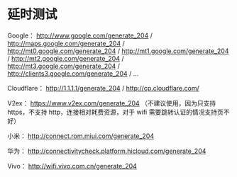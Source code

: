 # 延时测试 

Google： http://www.google.com/generate_204 / http://maps.google.com/generate_204 / http://mt0.google.com/generate_204 / http://mt1.google.com/generate_204 / http://mt2.google.com/generate_204 / http://mt3.google.com/generate_204 / http://clients3.google.com/generate_204 / ...

Cloudflare： http://1.1.1.1/generate_204 / http://cp.cloudflare.com/

V2ex： https://www.v2ex.com/generate_204 （不建议使用，因为只支持 https，不支持 http，连接相对耗费资源，对于 wifi 需要跳转认证的情况支持页不好）

小米： http://connect.rom.miui.com/generate_204

华为： http://connectivitycheck.platform.hicloud.com/generate_204

Vivo： http://wifi.vivo.com.cn/generate_204